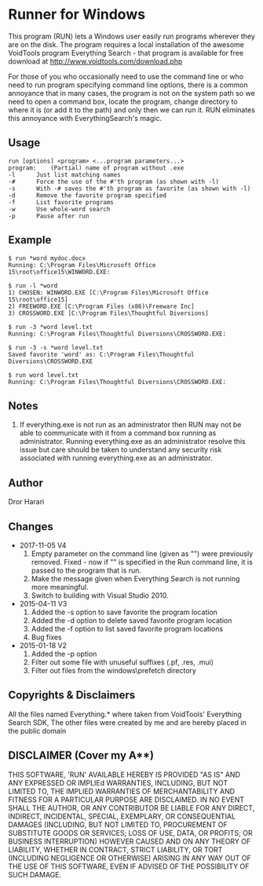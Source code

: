 Runner for Windows
==================

This program (RUN) lets a Windows user easily run programs wherever they are on the disk. The program requires a local installation of the awesome VoidTools program Everything Search - that program is available for free download at http://www.voidtools.com/download.php

For those of you who occasionally need to use the command line or who need to run program specifying command line options, there is a common annoyance that in many cases, the program is not on the system path so we need to open a command box, locate the program, change directory to where it is (or add it to the path) and only then we can run it. RUN eliminates this annoyance with EverythingSearch's magic.

Usage
-----
    run [options] <program> <...program parameters...>
    program:	(Partial) name of program without .exe
    -l		Just list matching names
    -#		Force the use of the #'th program (as shown with -l)
    -s		With -# saves the #'th program as favorite (as shown with -l)
    -d		Remove the favorite program specified
    -f		List favorite programs
    -w		Use whole-word search
    -p		Pause after run

Example
-------

    $ run *word mydoc.docx
    Running: C:\Program Files\Microsoft Office 15\root\office15\WINWORD.EXE:

    $ run -l *word
    1) CHOSEN: WINWORD.EXE [C:\Program Files\Microsoft Office 15\root\office15]
    2) FREEWORD.EXE [C:\Program Files (x86)\Freeware Inc]
    3) CROSSWORD.EXE [C:\Program Files\Thoughtful Diversions]

    $ run -3 *word level.txt
    Running: C:\Program Files\Thoughtful Diversions\CROSSWORD.EXE:

    $ run -3 -s *word level.txt
    Saved favorite 'word' as: C:\Program Files\Thoughtful Diversions\CROSSWORD.EXE
    
    $ run word level.txt
    Running: C:\Program Files\Thoughtful Diversions\CROSSWORD.EXE:

Notes
-----
1) If everything.exe is not run as an administrator then RUN may not be able to communicate with it from a command box running as administrator. Running everything.exe as an administrator resolve this issue but care should be taken to understand any security risk associated with running everything.exe as an administrator.
	
Author
------
Dror Harari

Changes
-------
* 2017-11-05 V4
  1. Empty parameter on the command line (given as "") were previously removed. 
     Fixed - now if "" is specified in the Run command line, it is passed to the
     program that is run.
  2. Make the message given when Everything Search is not running more meaningful.
  3. Switch to building with Visual Studio 2010.
* 2015-04-11 V3
  1. Added the -s option to save favorite the program location
  2. Added the -d option to delete saved favorite program location
  3. Added the -f option to list saved favorite program locations
  4. Bug fixes
* 2015-01-18	V2
  1. Added the -p option
  2. Filter out some file with unuseful suffixes (.pf, .res, .mui)
  3. Filter out files from the windows\prefetch directory


Copyrights & Disclaimers
------------------------
All the files named Everything.* where taken from VoidTools' Everything 
Search SDK, The other files were created by me and are hereby placed in 
the public domain

DISCLAIMER (Cover my A**)
-------------------------

THIS SOFTWARE, 'RUN' AVAILABLE HEREBY IS PROVIDED "AS IS" AND ANY EXPRESSED 
OR IMPLIEd WARRANTIES, INCLUDING, BUT NOT LIMITED TO, THE IMPLIED WARRANTIES 
OF MERCHANTABILITY AND FITNESS FOR A PARTICULAR PURPOSE ARE DISCLAIMED. IN 
NO EVENT SHALL THE AUTHOR, OR ANY CONTRIBUTOR BE LIABLE FOR ANY DIRECT, 
INDIRECT, INCIDENTAL, SPECIAL, EXEMPLARY, OR CONSEQUENTIAL DAMAGES (INCLUDING, 
BUT NOT LIMITED TO, PROCUREMENT OF SUBSTITUTE GOODS OR SERVICES; LOSS OF USE, 
DATA, OR PROFITS; OR BUSINESS INTERRUPTION) HOWEVER CAUSED AND ON ANY THEORY 
OF LIABILITY, WHETHER IN CONTRACT, STRICT LIABILITY, OR TORT (INCLUDING 
NEGLIGENCE OR OTHERWISE) ARISING IN ANY WAY OUT OF THE USE OF THIS SOFTWARE, 
EVEN IF ADVISED OF THE POSSIBILITY OF SUCH DAMAGE.
